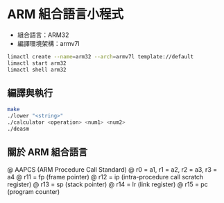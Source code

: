 # ARM 組合語言小程式

- 組合語言：ARM32
- 編譯環境架構：armv7l

```sh
limactl create --name=arm32 --arch=armv7l template://default
limactl start arm32
limactl shell arm32
```

## 編譯與執行

```sh
make
./lower "<string>"
./calculator <operation> <num1> <num2>
./deasm
```

## 關於 ARM 組合語言

@ AAPCS (ARM Procedure Call Standard)
@ r0 = a1, r1 = a2, r2 = a3, r3 = a4
@ r11 = fp (frame pointer)
@ r12 = ip (intra-procedure call scratch register)
@ r13 = sp (stack pointer)
@ r14 = lr (link register)
@ r15 = pc (program counter)
